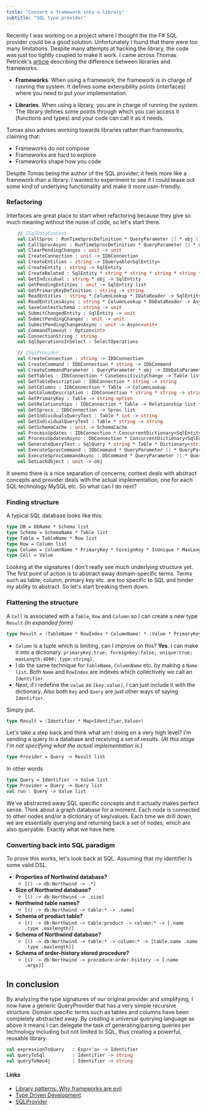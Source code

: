 ```yaml
---
title: "Convert a framework into a library"
subtitle: "SQL type provider"
---
```


Recently I was working on a project where I thought the the F# SQL provider could be a good solution. Unfortunately I found that there were too many limitations. Despite many attempts at hacking the library, the code was just too tightly coupled to make it work. I came across Thomas Petricek's [article][1] describing the difference between libraries and frameworks.

- **Frameworks**. When using a framework, the framework is in charge of running the system. It defines some extensibility points (interfaces) where you need to put your implementation.

- **Libraries**. When using a library, you are in charge of running the system. The library defines some points through which you can access it (functions and types) and your code can call it as it needs.

Tomas also advises working towards libraries rather than frameworks, claiming that:

- Frameworks do not compose
- Frameworks are hard to explore
- Frameworks shape how you code

Despite Tomas being the author of the SQL provider, it feels more like a framework than a library. I wanted to experiment to see if I could tease out some kind of underlying functionality and make it more user-friendly.

### Refactoring
Interfaces are great place to start when refactoring because they give so much meaning without the noise of code, so let's start there.

```fsharp
    // ISqlDataContext
    val CallSproc : RunTimeSprocDefinition * QueryParameter [] * obj [] -> obj
    val CallSprocAsync : RunTimeSprocDefinition * QueryParameter [] * obj [] -> Async<SqlEntity>
    val ClearPendingChanges : unit -> unit
    val CreateConnection : unit -> IDbConnection
    val CreateEntities : string -> IQueryable<SqlEntity>
    val CreateEntity : string -> SqlEntity
    val CreateRelated : SqlEntity * string * string * string * string * string * RelationshipDirection -> IQueryable<SqlEntity>
    val GetIndividual : string * obj -> SqlEntity
    val GetPendingEntities : unit -> SqlEntity list
    val GetPrimaryKeyDefinition : string -> string
    val ReadEntities : string * ColumnLookup * IDataReader -> SqlEntity []
    val ReadEntitiesAsync : string * ColumnLookup * DbDataReader -> Async<SqlEntity []>
    val SaveContextSchema : string -> unit
    val SubmitChangedEntity : SqlEntity -> unit
    val SubmitPendingChanges : unit -> unit
    val SubmitPendingChangesAsync : unit -> Async<unit>
    val CommandTimeout : Option<int>
    val ConnectionString : string
    val SqlOperationsInSelect : SelectOperations

    // ISqlProvider
    val CreateConnection : string -> IDbConnection 
    val CreateCommand : IDbConnection * string -> IDbCommand 
    val CreateCommandParameter : QueryParameter * obj -> IDbDataParameter 
    val GetTables : IDbConnection * CaseSensitivityChange -> Table list 
    val GetTableDescription : IDbConnection * string -> string 
    val GetColumns : IDbConnection * Table -> ColumnLookup 
    val GetColumnDescription : IDbConnection * string * string -> string 
    val GetPrimaryKey : Table -> string option 
    val GetRelationships : IDbConnection * Table -> Relationship list * Relationship list 
    val GetSprocs : IDbConnection -> Sproc list 
    val GetIndividualsQueryText : Table * int -> string 
    val GetIndividualQueryText : Table * string -> string 
    val GetSchemaCache : unit -> SchemaCache 
    val ProcessUpdates : IDbConnection * ConcurrentDictionary<SqlEntity,DateTime> * TransactionOptions * Option<int> -> unit 
    val ProcessUpdatesAsync : DbConnection * ConcurrentDictionary<SqlEntity,DateTime> * TransactionOptions * Option<int> -> Async<unit> 
    val GenerateQueryText : SqlQuery * string * Table * Dictionary<string,ResizeArray<ProjectionParameter>> * bool * IDbConnection -> string * ResizeArray<IDbDataParameter> 
    val ExecuteSprocCommand : IDbCommand * QueryParameter [] * QueryParameter [] * obj [] -> ReturnValueType 
    val ExecuteSprocCommandAsync : DbCommand * QueryParameter [] * QueryParameter [] * obj [] -> Async<ReturnValueType> 
    val GetLockObject : unit -> obj 
```

It seems there is a nice separation of concerns; context deals with abstract concepts and provider deals with the actual implementation, one for each SQL technology MySQL etc. So what can I do next?

### Finding structure
A typical SQL database looks like this:
````fsharp
type DB = DbName * Schema list
type Schema = SchemaName * Table list
type Table = TableName * Row list
type Row = Column list
type Column = ColumnName * PrimaryKey * ForeignKey * IsUnique * MaxLength (* etc... *)
type Cell = Value
````

Looking at the signatures I don't really see much underlying structure yet. The first point of action is to abstract away domain-specific terms. Terms such as table, column, primary key etc. are too specific to SQL and hinder my ability to abstract. So let's start breaking them down.

### Flattening the structure
A `Cell` is associated with a `Table`, `Row` and `Column` so I can create a new type `Result` *(in expanded form)*

```fsharp
type Result = (TableName * RowIndex * ColumnName) * (Value * PrimaryKey * ForeignKey * IsUnique * MaxLength (* etc... *))
```

- `Column` is a tuple which is limiting, can I improve on this? **Yes**. I can make it into a dictionary. `primaryKey:true; foreignKey:false; unique:true; maxLength:4000; type:string]`.
- I do the same technique for `TableName`, `ColumnName` etc. by making a `Name list`. Both `Name` and `RowIndex` are indexes which collectively we call an `Identifier`.
- Next, if I redefine the `value` as `[key:value]`, I can just include it with the dictionary. Also both `Key` and `Query` are just other ways of saying `Identifier`.

Simply put.

```fsharp
type Result = (Identifier * Map<Identifier,Value>)
```

Let's take a step back and think what am I doing on a very high level? I'm sending a query to a database and receiving a set of results. *(At this stage I'm not specifying what the actual implementation is.)* 

```fsharp
type Provider = Query -> Result list
```

In other words

```fsharp
type Query = Identifier -> Value list
type Provider = Query -> Query list
val run : Query -> Value list
```

We've abstracted away SQL specific concepts and it actually makes perfect sense. Think about a graph database for a moment. Each node is connected to other nodes and/or a dictionary of key/values. Each time we drill down, we are essentially querying and returning back a set of nodes, which are also queryable. Exactly what we have here.

### Converting back into SQL paradigm
To prove this works, let's look back at SQL. Assuming that my identifier is some valid DSL.

- **Properties of Northwind database?** 
  - `[() -> db:Northwind -> .*]`
- **Size of Northwind database?** 
  - `[() -> db:Northwind -> .size]`
- **Northwind table names?** 
  - `[() -> db:Northwind -> table:* -> .name]`
- **Schema of product table?** 
  - `[() -> db:Northwind -> table:product -> column:* -> [.name .type .maxlength]]`
- **Schema of Northwind database?** 
  - `[() -> db:Northwind -> table:* -> column:* -> [table.name .name .type .maxlength]]`
- **Schema of order-history stored procedure?** 
  - `[() -> db:Northwind -> procedure:order-history -> [.name .args]]`

## In conclusion
By analyzing the type signatures of our original provider and simplifying, I now have a generic QueryProvider that has a very simple recursive structure. Domain specific terms such as tables and columns have been completely abstracted away. By creating a universal querying language as above it means I can delegate the task of generating/parsing queries per technology including but not limited to SQL, thus creating a powerful, reusable library.

```fsharp
val expressionToQuery   : Expr<'a> -> Identifier
val queryToSql          : Identifier -> string
val queryToNeo4j        : Identifier -> string
```

#### Links
- [Library patterns: Why frameworks are evil][1]
- [Type Driven Development][2]
- [SQLProvider][3]

[1]: http://tomasp.net/blog/2015/library-frameworks/
[2]: https://blog.ploeh.dk/2015/08/10/type-driven-development/
[3]: https://fsprojects.github.io/SQLProvider/